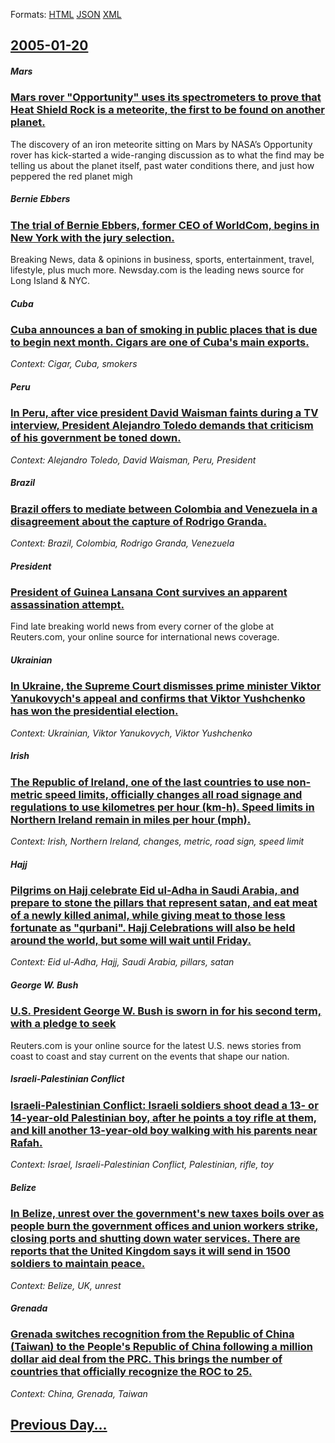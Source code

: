 
Formats: [HTML](2005/01/20/index.html)  [JSON](2005/01/20/index.json)  [XML](2005/01/20/index.xml)  

## [2005-01-20](/news/2005/01/20/index.md)

##### Mars
### [ Mars rover "Opportunity" uses its spectrometers to prove that Heat Shield Rock is a meteorite, the first to be found on another planet. ](/news/2005/01/20/mars-rover-opportunity-uses-its-spectrometers-to-prove-that-heat-shield-rock-is-a-meteorite-the-first-to-be-found-on-another-planet.md)
The discovery of an iron meteorite sitting on Mars by NASA’s Opportunity rover has kick-started a wide-ranging discussion as to what the find may be telling us about the planet itself, past water conditions there, and just how peppered the red planet migh

##### Bernie Ebbers
### [ The trial of Bernie Ebbers, former CEO of WorldCom, begins in New York with the jury selection. ](/news/2005/01/20/the-trial-of-bernie-ebbers-former-ceo-of-worldcom-begins-in-new-york-with-the-jury-selection.md)
Breaking News, data &amp; opinions in business, sports, entertainment, travel, lifestyle, plus much more. Newsday.com is the leading news source for Long Island &amp; NYC.

##### Cuba
### [ Cuba announces a ban of smoking in public places that is due to begin next month. Cigars are one of Cuba's main exports. ](/news/2005/01/20/cuba-announces-a-ban-of-smoking-in-public-places-that-is-due-to-begin-next-month-cigars-are-one-of-cuba-s-main-exports.md)
_Context: Cigar, Cuba, smokers_

##### Peru
### [ In Peru, after vice president David Waisman faints during a TV interview, President Alejandro Toledo demands that criticism of his government be toned down. ](/news/2005/01/20/in-peru-after-vice-president-david-waisman-faints-during-a-tv-interview-president-alejandro-toledo-demands-that-criticism-of-his-governme.md)
_Context: Alejandro Toledo, David Waisman, Peru, President_

##### Brazil
### [ Brazil offers to mediate between Colombia and Venezuela in a disagreement about the capture of Rodrigo Granda. ](/news/2005/01/20/brazil-offers-to-mediate-between-colombia-and-venezuela-in-a-disagreement-about-the-capture-of-rodrigo-granda.md)
_Context: Brazil, Colombia, Rodrigo Granda, Venezuela_

##### President
### [ President of Guinea Lansana Cont survives an apparent assassination attempt. ](/news/2005/01/20/president-of-guinea-lansana-conte-survives-an-apparent-assassination-attempt.md)
Find late breaking world news from every corner of the globe at Reuters.com, your online source for international news coverage.

##### Ukrainian
### [ In Ukraine, the Supreme Court dismisses prime minister Viktor Yanukovych's appeal and confirms that Viktor Yushchenko has won the presidential election. ](/news/2005/01/20/in-ukraine-the-supreme-court-dismisses-prime-minister-viktor-yanukovych-s-appeal-and-confirms-that-viktor-yushchenko-has-won-the-president.md)
_Context: Ukrainian, Viktor Yanukovych, Viktor Yushchenko_

##### Irish
### [ The Republic of Ireland, one of the last countries to use non-metric speed limits, officially changes all road signage and regulations to use kilometres per hour (km-h). Speed limits in Northern Ireland remain in miles per hour (mph). ](/news/2005/01/20/the-republic-of-ireland-one-of-the-last-countries-to-use-non-metric-speed-limits-officially-changes-all-road-signage-and-regulations-to-u.md)
_Context: Irish, Northern Ireland, changes, metric, road sign, speed limit_

##### Hajj
### [ Pilgrims on Hajj celebrate Eid ul-Adha in Saudi Arabia, and prepare to stone the pillars that represent satan, and eat meat of a newly killed animal, while giving meat to those less fortunate as "qurbani". Hajj Celebrations will also be held around the world, but some will wait until Friday. ](/news/2005/01/20/pilgrims-on-hajj-celebrate-eid-ul-adha-in-saudi-arabia-and-prepare-to-stone-the-pillars-that-represent-satan-and-eat-meat-of-a-newly-kill.md)
_Context: Eid ul-Adha, Hajj, Saudi Arabia, pillars, satan_

##### George W. Bush
### [ U.S. President George W. Bush is sworn in for his second term, with a pledge to seek ](/news/2005/01/20/u-s-president-george-w-bush-is-sworn-in-for-his-second-term-with-a-pledge-to-seek.md)
Reuters.com is your online source for the latest U.S. news stories from coast to coast and stay current on the events that shape our nation.

##### Israeli-Palestinian Conflict
### [ Israeli-Palestinian Conflict: Israeli soldiers shoot dead a 13- or 14-year-old Palestinian boy, after he points a toy rifle at them, and kill another 13-year-old boy walking with his parents near Rafah. ](/news/2005/01/20/israeli-palestinian-conflict-israeli-soldiers-shoot-dead-a-13-or-14-year-old-palestinian-boy-after-he-points-a-toy-rifle-at-them-and-ki.md)
_Context: Israel, Israeli-Palestinian Conflict, Palestinian, rifle, toy_

##### Belize
### [ In Belize, unrest over the government's new taxes boils over as people burn the government offices and union workers strike, closing ports and shutting down water services. There are reports that the United Kingdom says it will send in 1500 soldiers to maintain peace. ](/news/2005/01/20/in-belize-unrest-over-the-government-s-new-taxes-boils-over-as-people-burn-the-government-offices-and-union-workers-strike-closing-ports.md)
_Context: Belize, UK, unrest_

##### Grenada
### [ Grenada switches recognition from the Republic of China (Taiwan) to the People's Republic of China following a million dollar aid deal from the PRC. This brings the number of countries that officially recognize the ROC to 25. ](/news/2005/01/20/grenada-switches-recognition-from-the-republic-of-china-taiwan-to-the-people-s-republic-of-china-following-a-million-dollar-aid-deal-from.md)
_Context: China, Grenada, Taiwan_

## [Previous Day...](/news/2005/01/19/index.md)

